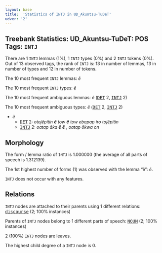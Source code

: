 ```yaml
---
layout: base
title:  'Statistics of INTJ in UD_Akuntsu-TuDeT'
udver: '2'
---
```


## Treebank Statistics: UD_Akuntsu-TuDeT: POS Tags: `INTJ`

There are 1 `INTJ` lemmas (1%), 1 `INTJ` types (0%) and 2 `INTJ` tokens (0%).
Out of 13 observed tags, the rank of `INTJ` is: 13 in number of lemmas, 13 in number of types and 12 in number of tokens.

The 10 most frequent `INTJ` lemmas: <em>ẽ</em>

The 10 most frequent `INTJ` types:  <em>ẽ</em>

The 10 most frequent ambiguous lemmas: <em>ẽ</em> (<tt><a href="aqz_tudet-pos-DET.html">DET</a></tt> 2, <tt><a href="aqz_tudet-pos-INTJ.html">INTJ</a></tt> 2)

The 10 most frequent ambiguous types:  <em>ẽ</em> (<tt><a href="aqz_tudet-pos-DET.html">DET</a></tt> 2, <tt><a href="aqz_tudet-pos-INTJ.html">INTJ</a></tt> 2)


* <em>ẽ</em>
  * <tt><a href="aqz_tudet-pos-DET.html">DET</a></tt> 2: <em>otojẽpitin <b>ẽ</b> tow <b>ẽ</b> tow ebapap ɨro tojẽpitin</em>
  * <tt><a href="aqz_tudet-pos-INTJ.html">INTJ</a></tt> 2: <em>oatap ãka <b>ẽ</b> <b>ẽ</b> , oatap õkwa on</em>

## Morphology

The form / lemma ratio of `INTJ` is 1.000000 (the average of all parts of speech is 1.312139).

The 1st highest number of forms (1) was observed with the lemma “ẽ”: <em>ẽ</em>.

`INTJ` does not occur with any features.


## Relations

`INTJ` nodes are attached to their parents using 1 different relations: <tt><a href="aqz_tudet-dep-discourse.html">discourse</a></tt> (2; 100% instances)

Parents of `INTJ` nodes belong to 1 different parts of speech: <tt><a href="aqz_tudet-pos-NOUN.html">NOUN</a></tt> (2; 100% instances)

2 (100%) `INTJ` nodes are leaves.

The highest child degree of a `INTJ` node is 0.


